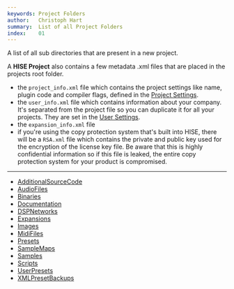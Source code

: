 ```yaml
---
keywords: Project Folders
author:   Christoph Hart
summary:  List of all Project Folders
index:    01
---
```

A list of all sub directories that are present in a new project.

A **HISE Project** also contains a few metadata .xml files that are placed in the projects root folder.

- the `project_info.xml` file which contains the project settings like name, plugin code and compiler flags, defined in the [Project Settings](/working-with-hise/settings/project).
- the `user_info.xml` file which contains information about your company. It's separated from the project file so you can duplicate it for all your projects. They are set in the [User Settings](/working-with-hise/settings).
- the `expansion_info.xml` file
- if you're using the copy protection system that's built into HISE, there will be a `RSA.xml` file which contains the private and public key used for the encryption of the license key file. Be aware that this is highly confidential information so if this file is leaked, the entire copy protection system for your product is compromised.

---

- [AdditionalSourceCode](/working-with-hise/project-management/projects-folders/additional-source-code)
- [AudioFiles](/working-with-hise/project-management/projects-folders/audio-files)
- [Binaries](/working-with-hise/project-management/projects-folders/binaries)
- [Documentation](/working-with-hise/project-management/projects-folders/documentation)
- [DSPNetworks](/working-with-hise/project-management/projects-folders/dsp-networks)
- [Expansions](/working-with-hise/project-management/projects-folders/expansions)
- [Images](/working-with-hise/project-management/projects-folders/images)
- [MidiFiles](/working-with-hise/project-management/projects-folders/midi-files)
- [Presets](/working-with-hise/project-management/projects-folders/presets)
- [SampleMaps](/working-with-hise/project-management/projects-folders/sample-maps)
- [Samples](/working-with-hise/project-management/projects-folders/samples)
- [Scripts](/working-with-hise/project-management/projects-folders/scripts)
- [UserPresets](/working-with-hise/project-management/projects-folders/user-presets)
- [XMLPresetBackups](/working-with-hise/project-management/projects-folders/xml-preset-backups)
